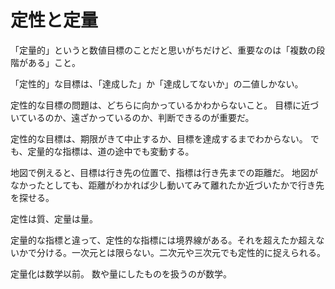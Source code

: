 # 定性と定量

「定量的」というと数値目標のことだと思いがちだけど、重要なのは「複数の段階がある」こと。

「定性的」な目標は、「達成した」か「達成してないか」の二値しかない。

定性的な目標の問題は、どちらに向かっているかわからないこと。
目標に近づいているのか、遠ざかっているのか、判断できるのが重要だ。

定性的な目標は、期限がきて中止するか、目標を達成するまでわからない。
でも、定量的な指標は、道の途中でも変動する。

地図で例えると、目標は行き先の位置で、指標は行き先までの距離だ。
地図がなかったとしても、距離がわかれば少し動いてみて離れたか近づいたかで行き先を探せる。

定性は質、定量は量。

定量的な指標と違って、定性的な指標には境界線がある。それを超えたか超えないかで分ける。一次元とは限らない。二次元や三次元でも定性的に捉えられる。

定量化は数学以前。
数や量にしたものを扱うのが数学。
